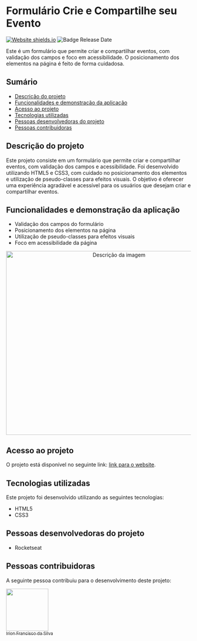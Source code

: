 # Formulário Crie e Compartilhe seu Evento
[![Website shields.io](https://img.shields.io/website-up-down-green-red/http/shields.io.svg)](http://shields.io/)
![Badge Release Date](https://img.shields.io/badge/release%20date-april%202023-orange)<br>

Este é um formulário que permite criar e compartilhar eventos, com validação dos campos e foco em acessibilidade. O posicionamento dos elementos na página é feito de forma cuidadosa.

## Sumário
- [Descrição do projeto](#descrição-do-projeto)
- [Funcionalidades e demonstração da aplicação](#funcionalidades-e-demonstração-da-aplicação)
- [Acesso ao projeto](#acesso-ao-projeto)
- [Tecnologias utilizadas](#tecnologias-utilizadas)
- [Pessoas desenvolvedoras do projeto](#pessoas-desenvolvedoras-do-projeto)
- [Pessoas contribuidoras](#pessoas-contribuidoras)

## Descrição do projeto
Este projeto consiste em um formulário que permite criar e compartilhar eventos, com validação dos campos e acessibilidade. Foi desenvolvido utilizando HTML5 e CSS3, com cuidado no posicionamento dos elementos e utilização de pseudo-classes para efeitos visuais. O objetivo é oferecer uma experiência agradável e acessível para os usuários que desejam criar e compartilhar eventos.

## Funcionalidades e demonstração da aplicação
- Validação dos campos do formulário
- Posicionamento dos elementos na página
- Utilização de pseudo-classes para efeitos visuais
- Foco em acessibilidade da página

<div align="center">
  <img src="https://i.imgur.com/XTcRba8.png" alt="Descrição da imagem" width="600" height="500"/>
</div>

## Acesso ao projeto
O projeto está disponível no seguinte link: [link para o website](https://formulario-crie-e-compartilhe-seu-evento.vercel.app/).

## Tecnologias utilizadas
Este projeto foi desenvolvido utilizando as seguintes tecnologias:
- HTML5
- CSS3

## Pessoas desenvolvedoras do projeto
- Rocketseat

## Pessoas contribuidoras
A seguinte pessoa contribuiu para o desenvolvimento deste projeto:

[<img src="https://avatars.githubusercontent.com/u/83726646?v=4" width=115><br><sub>Irion Francisco da Silva</sub>](https://github.com/irion-silva)